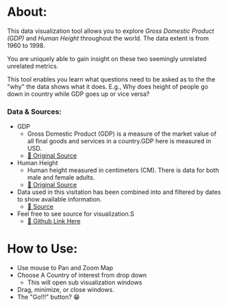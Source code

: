 # About:

This data visualization tool allows you to explore <i>Gross Domestic Product (GDP)</i> and <i>Human Height</i> throughout the world. The data extent is from 1960 to 1998. 

You are uniquely able to gain insight on these two seemingly unrelated unrelated metrics.

This tool enables you learn what questions need to be asked as to the the "why" the data shows what it does. E.g., Why does height of people go down in country while GDP goes up or vice versa?

### Data & Sources:
* GDP
    * Gross Domestic Product (GDP) is a measure of the market value of all final goods and services in a country.GDP here is measured in USD.
    * <a href="https://data.worldbank.org/indicator/NY.GDP.MKTP.KD.ZG?end=2021&start=2021&view=map&year=2021" target="_blank"> 🔗 Original Source </a>
* Human Height
    * Human height measured in centimeters (CM). There is data for both male and female adults.
    * <a href="https://ourworldindata.org/search?q=human+height" target="_blank"> 🔗 Original Source </a>
* Data used in this visitation has been combined into and filtered by dates to show available information.
    * <a href="#" target="_blank"> 🔗 Source </a>
* Feel free to see source for visualization.S
    * <a href="https://github.com/boardkeystown/CIS568Project" target="_blank"> 🔗 Github Link Here </a>

# How to Use:
* Use mouse to Pan and Zoom Map
* Choose A Country of interest from drop down
    * This will open sub visualization windows
* Drag, minimize, or close windows.
* The "Go!!!" button? 😁